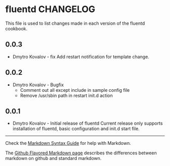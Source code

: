 fluentd CHANGELOG
=================

This file is used to list changes made in each version of the fluentd cookbook.

0.0.3
-----
- Dmytro Kovalov - fix
  Add restart notification for template change.

0.0.2
-----
- Dmytro Kovalov - Bugfix
  - Comment out all except include in sample config file
  - Remove /usr/sbin path in restart init.d action


0.0.1
-----
- Dmytro Kovalov - Initial release of fluentd
  Current release only supports installation of fluentd, basic configuration and init.d start file.

- - -
Check the [Markdown Syntax Guide](http://daringfireball.net/projects/markdown/syntax) for help with Markdown.

The [Github Flavored Markdown page](http://github.github.com/github-flavored-markdown/) describes the differences between markdown on github and standard markdown.
